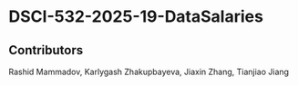 # DSCI-532-2025-19-DataSalaries

## Contributors
Rashid Mammadov, Karlygash Zhakupbayeva, Jiaxin Zhang, Tianjiao Jiang
